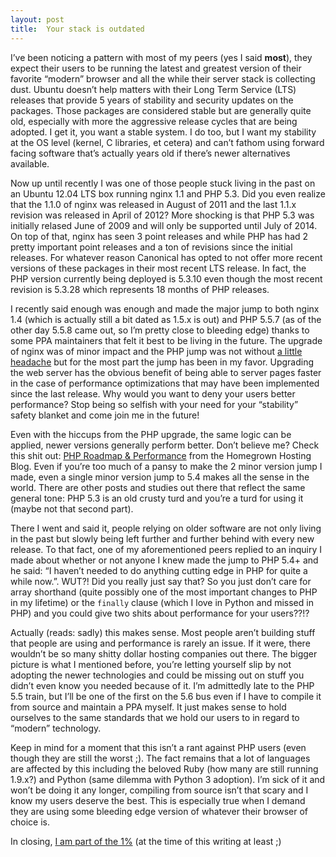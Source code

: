 ```yaml
---
layout: post
title:  Your stack is outdated
---
```


I’ve been noticing a pattern with most of my peers (yes I said **most**), they expect their users to be running the latest and greatest version of their favorite “modern” browser and all the while their server stack is collecting dust. Ubuntu doesn’t help matters with their Long Term Service (LTS) releases that provide 5 years of stability and security updates on the packages. Those packages are considered stable but are generally quite old, especially with more the aggressive release cycles that are being adopted. I get it, you want a stable system. I do too, but I want my stability at the OS level (kernel, C libraries, et cetera) and can’t fathom using forward facing software that’s actually years old if there’s newer alternatives available.

Now up until recently I was one of those people stuck living in the past on an Ubuntu 12.04 LTS box running nginx 1.1 and PHP 5.3. Did you even realize that the 1.1.0 of nginx was released in August of 2011 and the last 1.1.x revision was released in April of 2012? More shocking is that PHP 5.3 was initially relased June of 2009 and will only be supported until July of 2014. On top of that, nginx has seen 3 point releases and while PHP has had 2 pretty important point releases and a ton of revisions since the initial releases. For whatever reason Canonical has opted to not offer more recent versions of these packages in their most recent LTS release. In fact, the PHP version currently being deployed is 5.3.10 even though the most recent revision is 5.3.28 which represents 18 months of PHP releases.

I recently said enough was enough and made the major jump to both nginx 1.4 (which is actually still a bit dated as 1.5.x is out) and PHP 5.5.7 (as of the other day 5.5.8 came out, so I’m pretty close to bleeding edge) thanks to some PPA maintainers that felt it best to be living in the future. The upgrade of nginx was of minor impact and the PHP jump was not without [a little headache](/2013/12/24/php-segmentation-faulting-from-logging-too-much/) but for the most part the jump has been in my favor. Upgrading the web server has the obvious benefit of being able to server pages faster in the case of performance optimizations that may have been implemented since the last release. Why would you want to deny your users better performance? Stop being so selfish with your need for your “stability” safety blanket and come join me in the future!

Even with the hiccups from the PHP upgrade, the same logic can be applied, newer versions generally perform better. Don’t believe me? Check this shit out: [PHP Roadmap &amp; Performance](http://blog.asmallorange.com/2013/08/php-roadmap-performance/) from the Homegrown Hosting Blog. Even if you’re too much of a pansy to make the 2 minor version jump I made, even a single minor version jump to 5.4 makes all the sense in the world. There are other posts and studies out there that reflect the same general tone: PHP 5.3 is an old crusty turd and you’re a turd for using it (maybe not that second part).

There I went and said it, people relying on older software are not only living in the past but slowly being left further and further behind with every new release. To that fact, one of my aforementioned peers replied to an inquiry I made about whether or not anyone I knew made the jump to PHP 5.4+ and he said: “I haven’t needed to do anything cutting edge in PHP for quite a while now.”. WUT?! Did you really just say that? So you just don’t care for array shorthand (quite possibly one of the most important changes to PHP in my lifetime) or the `finally` clause (which I love in Python and missed in PHP) and you could give two shits about performance for your users??!?

Actually (reads: sadly) this makes sense. Most people aren’t building stuff that people are using and performance is rarely an issue. If it were, there wouldn’t be so many shitty dollar hosting companies out there. The bigger picture is what I mentioned before, you’re letting yourself slip by not adopting the newer technologies and could be missing out on stuff you didn’t even know you needed because of it. I’m admittedly late to the PHP 5.5 train, but I’ll be one of the first on the 5.6 bus even if I have to compile it from source and maintain a PPA myself. It just makes sense to hold ourselves to the same standards that we hold our users to in regard to “modern” technology.

Keep in mind for a moment that this isn’t a rant against PHP users (even though they are still the worst ;). The fact remains that a lot of languages are affected by this including the beloved Ruby (how many are still running 1.9.x?) and Python (same dilemma with Python 3 adoption). I’m sick of it and won’t be doing it any longer, compiling from source isn’t that scary and I know my users deserve the best. This is especially true when I demand they are using some bleeding edge version of whatever their browser of choice is.

In closing, [I am part of the 1%](http://w3techs.com/technologies/details/pl-php/5/all) (at the time of this writing at least ;)
